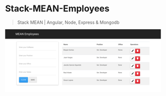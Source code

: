 # Stack-MEAN-Employees

> Stack MEAN | Angular, Node, Express & Mongodb

![preview web site.](https://github.com/brayangomez22/Stack-MEAN-Employees/blob/master/preview.png)
